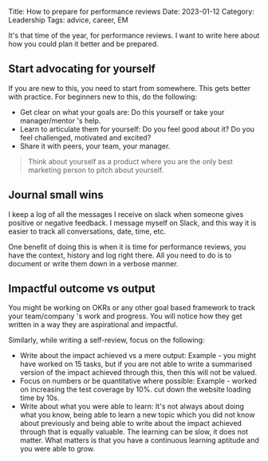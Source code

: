 Title: How to prepare for performance reviews
Date: 2023-01-12
Category: Leadership
Tags: advice, career, EM

It's that time of the year, for performance reviews. I want to write here about how you could plan it better and be prepared.

## Start advocating for yourself

If you are new to this, you need to start from somewhere. This gets better with practice.
For beginners new to this, do the following:

- Get clear on what your goals are: Do this yourself or take your manager/mentor 's help.
- Learn to articulate them for yourself: Do you feel good about it? Do you feel challenged, motivated and excited?
- Share it with peers, your team, your manager.

> Think about yourself as a product where you are the only best marketing person to pitch about yourself.

## Journal small wins

I keep a log of all the messages I receive on slack when someone gives positive or negative feedback. I message myself on Slack, and this way it is easier to track all conversations, date, time, etc.

One benefit of doing this is when it is time for performance reviews, you have the context, history and log right there. All you need to do is to document or write them down in a verbose manner.

## Impactful outcome vs output

You might be working on OKRs or any other goal based framework to track your team/company 's work and progress. You will notice how they get written in a way they are aspirational and impactful.

Similarly, while writing a self-review, focus on the following:

- Write about the impact achieved vs a mere output: Example - you might have worked on 15 tasks, but if you are not able to write a summarised version of the impact achieved through this, then this will not be valued.
- Focus on numbers or be quantitative where possible: Example - worked on increasing the test coverage by 10%. cut down the website loading time by 10s.
- Write about what you were able to learn: It's not always about doing what you know, being able to learn a new topic which you did not know about previously and being able to write about the impact achieved through that is equally valuable. The learning can be slow, it does not matter. What matters is that you have a continuous learning aptitude and you were able to grow.
